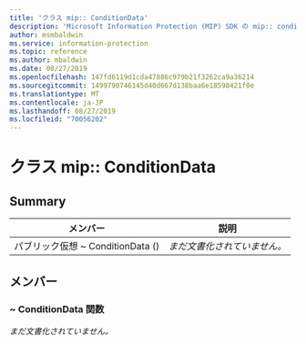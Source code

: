 ```yaml
---
title: 'クラス mip:: ConditionData'
description: 'Microsoft Information Protection (MIP) SDK の mip:: conditiondata クラスについて説明します。'
author: msmbaldwin
ms.service: information-protection
ms.topic: reference
ms.author: mbaldwin
ms.date: 08/27/2019
ms.openlocfilehash: 147fd6119d1cda47886c979b21f3262ca9a36214
ms.sourcegitcommit: 1499790746145d40d667d138baa6e18598421f0e
ms.translationtype: MT
ms.contentlocale: ja-JP
ms.lasthandoff: 08/27/2019
ms.locfileid: "70056202"
---
```

# <a name="class-mipconditiondata"></a>クラス mip:: ConditionData 
  
## <a name="summary"></a>Summary
 メンバー                        | 説明                                
--------------------------------|---------------------------------------------
パブリック仮想 ~ ConditionData ()  | _まだ文書化されていません。_
  
## <a name="members"></a>メンバー
  
### <a name="conditiondata-function"></a>~ ConditionData 関数
_まだ文書化されていません。_
